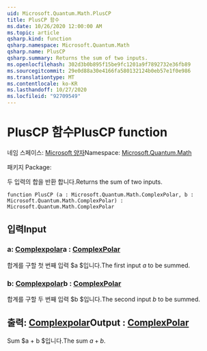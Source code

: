 ```yaml
---
uid: Microsoft.Quantum.Math.PlusCP
title: PlusCP 함수
ms.date: 10/26/2020 12:00:00 AM
ms.topic: article
qsharp.kind: function
qsharp.namespace: Microsoft.Quantum.Math
qsharp.name: PlusCP
qsharp.summary: Returns the sum of two inputs.
ms.openlocfilehash: 302d3b0b895f15be9fc1201a9f7892732e36fb89
ms.sourcegitcommit: 29e0d88a30e4166fa580132124b0eb57e1f0e986
ms.translationtype: MT
ms.contentlocale: ko-KR
ms.lasthandoff: 10/27/2020
ms.locfileid: "92709549"
---
```

# <a name="pluscp-function"></a><span data-ttu-id="a711c-102">PlusCP 함수</span><span class="sxs-lookup"><span data-stu-id="a711c-102">PlusCP function</span></span>

<span data-ttu-id="a711c-103">네임 스페이스: [Microsoft 양자](xref:Microsoft.Quantum.Math)</span><span class="sxs-lookup"><span data-stu-id="a711c-103">Namespace: [Microsoft.Quantum.Math](xref:Microsoft.Quantum.Math)</span></span>

<span data-ttu-id="a711c-104">패키지 [](https://nuget.org/packages/)</span><span class="sxs-lookup"><span data-stu-id="a711c-104">Package: [](https://nuget.org/packages/)</span></span>


<span data-ttu-id="a711c-105">두 입력의 합을 반환 합니다.</span><span class="sxs-lookup"><span data-stu-id="a711c-105">Returns the sum of two inputs.</span></span>

```qsharp
function PlusCP (a : Microsoft.Quantum.Math.ComplexPolar, b : Microsoft.Quantum.Math.ComplexPolar) : Microsoft.Quantum.Math.ComplexPolar
```


## <a name="input"></a><span data-ttu-id="a711c-106">입력</span><span class="sxs-lookup"><span data-stu-id="a711c-106">Input</span></span>

### <a name="a--complexpolar"></a><span data-ttu-id="a711c-107">a: [Complexpolar](xref:Microsoft.Quantum.Math.ComplexPolar)</span><span class="sxs-lookup"><span data-stu-id="a711c-107">a : [ComplexPolar](xref:Microsoft.Quantum.Math.ComplexPolar)</span></span>

<span data-ttu-id="a711c-108">합계를 구할 첫 번째 입력 $a $입니다.</span><span class="sxs-lookup"><span data-stu-id="a711c-108">The first input $a$ to be summed.</span></span>


### <a name="b--complexpolar"></a><span data-ttu-id="a711c-109">b: [Complexpolar](xref:Microsoft.Quantum.Math.ComplexPolar)</span><span class="sxs-lookup"><span data-stu-id="a711c-109">b : [ComplexPolar](xref:Microsoft.Quantum.Math.ComplexPolar)</span></span>

<span data-ttu-id="a711c-110">합계를 구할 두 번째 입력 $b $입니다.</span><span class="sxs-lookup"><span data-stu-id="a711c-110">The second input $b$ to be summed.</span></span>



## <a name="output--complexpolar"></a><span data-ttu-id="a711c-111">출력: [Complexpolar](xref:Microsoft.Quantum.Math.ComplexPolar)</span><span class="sxs-lookup"><span data-stu-id="a711c-111">Output : [ComplexPolar](xref:Microsoft.Quantum.Math.ComplexPolar)</span></span>

<span data-ttu-id="a711c-112">Sum $a + b $입니다.</span><span class="sxs-lookup"><span data-stu-id="a711c-112">The sum $a + b$.</span></span>